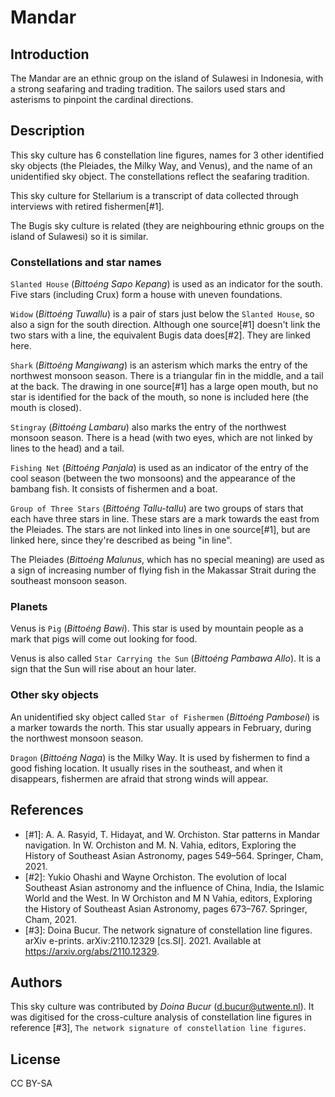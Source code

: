 # Mandar

## Introduction

The Mandar are an ethnic group on the island of Sulawesi in Indonesia, with a
strong seafaring and trading tradition. The sailors used stars and asterisms to
pinpoint the cardinal directions.

## Description

This sky culture has 6 constellation line figures, names for 3 other identified
sky objects (the Pleiades, the Milky Way, and Venus), and the name of an
unidentified sky object. The constellations reflect the seafaring tradition.

This sky culture for Stellarium is a transcript of data collected through
interviews with retired fishermen[#1].

The Bugis sky culture is related (they are neighbouring ethnic groups on the
island of Sulawesi) so it is similar.

### Constellations and star names

`Slanted House` (_Bittoéng Sapo Kepang_) is used as an indicator for the south. Five stars (including Crux) form a house with uneven foundations.

`Widow` (_Bittoéng Tuwallu_) is a pair of stars just below the `Slanted House`, so also a sign for the south direction. Although one source[#1] doesn't link the two stars with a line, the equivalent Bugis data does[#2]. They are linked here.

`Shark` (_Bittoéng Mangiwang_) is an asterism which marks the entry of the northwest monsoon season. There is a triangular fin in the middle, and a tail at the back. The drawing in one source[#1] has a large open mouth, but no star is identified for the back of the mouth, so none is included here (the mouth is closed). 

`Stingray` (_Bittoéng Lambaru_) also marks the entry of the northwest monsoon season. There is a head (with two eyes, which are not linked by lines to the head) and a tail.

`Fishing Net` (_Bittoéng Panjala_) is used as an indicator of the entry of the cool season (between the two monsoons) and the appearance of the bambang fish. It consists of fishermen and a boat.

`Group of Three Stars` (_Bittoéng Tallu-tallu_) are two groups of stars that each have three stars in line. These stars are a mark towards the east from the Pleiades. The stars are not linked into lines in one source[#1], but are linked here, since they're described as being "in line".

The Pleiades (_Bittoéng Malunus_, which has no special meaning) are used as a sign of increasing number of flying fish in the Makassar Strait during the southeast monsoon season. 

### Planets

Venus is `Pig` (_Bittoéng Bawi_). This star is used by mountain people as a mark that pigs will come out looking for food. 

Venus is also called `Star Carrying the Sun` (_Bittoéng Pambawa Allo_). It is a sign that the Sun will rise about an hour later.

### Other sky objects

An unidentified sky object called `Star of Fishermen` (_Bittoéng Pambosei_) is a marker towards the north. This star  usually appears in February, during the northwest monsoon season.

`Dragon` (_Bittoéng Naga_) is the Milky Way. It is used by fishermen to find a good fishing location. It usually rises in the southeast, and when it disappears, fishermen are afraid that strong winds will appear.

## References

 - [#1]: A. A. Rasyid, T. Hidayat, and W. Orchiston. Star patterns in Mandar navigation. In W. Orchiston and M. N. Vahia, editors, Exploring the History of Southeast Asian Astronomy, pages 549–564. Springer, Cham, 2021.
 - [#2]: Yukio Ohashi and Wayne Orchiston. The evolution of local Southeast Asian astronomy and the influence of China, India, the Islamic World and the West. In W Orchiston and M N Vahia, editors, Exploring the History of Southeast Asian Astronomy, pages 673–767. Springer, Cham, 2021.
 - [#3]: Doina Bucur. The network signature of constellation line figures. arXiv e-prints. arXiv:2110.12329 [cs.SI]. 2021. Available at <https://arxiv.org/abs/2110.12329>.

## Authors

This sky culture was contributed by _Doina Bucur_ (d.bucur@utwente.nl). It was digitised for the cross-culture analysis of constellation line figures in reference [#3], `The network signature of constellation line figures`.

## License

CC BY-SA
